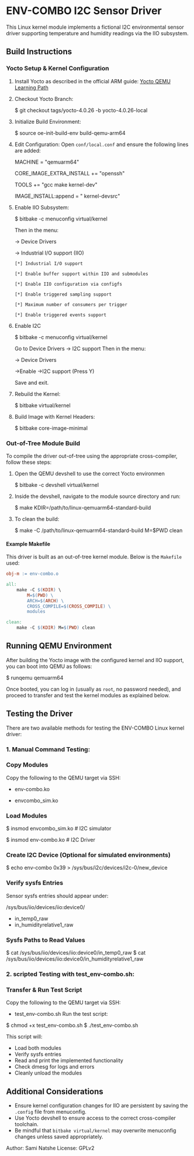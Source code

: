# ENV-COMBO I2C Sensor Driver

This Linux kernel module implements a fictional I2C environmental sensor driver supporting temperature and humidity readings via the IIO subsystem.

## Build Instructions

### Yocto Setup & Kernel Configuration

1. Install Yocto as described in the official ARM guide:
   [Yocto QEMU Learning Path](https://learn.arm.com/learning-paths/embedded-and-microcontrollers/yocto_qemu/yocto_build/)

2. Checkout Yocto Branch:
   
   $ git checkout tags/yocto-4.0.26 -b yocto-4.0.26-local

4. Initialize Build Environment:

   $ source oe-init-build-env build-qemu-arm64

5. Edit Configuration:
   Open `conf/local.conf` and ensure the following lines are added:

   MACHINE = "qemuarm64"
   
   CORE_IMAGE_EXTRA_INSTALL += "openssh"
   
   TOOLS += "gcc make kernel-dev"
   
   IMAGE_INSTALL:append = " kernel-devsrc"

6. Enable IIO Subsystem:
   
   $ bitbake -c menuconfig virtual/kernel
   
   Then in the menu:
   
   -> Device Drivers
   
     -> Industrial I/O support (IIO)
   
       [*] Industrial I/O support
   
       [*] Enable buffer support within IIO and submodules
   
       [*] Enable IIO configuration via configfs
   
       [*] Enable triggered sampling support
   
       [*] Maximum number of consumers per trigger
   
       [*] Enable triggered events support
   
7. Enable I2C

   $ bitbake -c menuconfig virtual/kernel
   
   Go to Device Drivers → I2C support
   Then in the menu:

   -> Device Drivers
   
   	->Enable
        ->I2C support (Press Y)
   
	Save and exit.


9. Rebuild the Kernel:

   $ bitbake virtual/kernel

10. Build Image with Kernel Headers:

    $ bitbake core-image-minimal

### Out-of-Tree Module Build

To compile the driver out-of-tree using the appropriate cross-compiler, follow these steps:

1. Open the QEMU devshell to use the correct Yocto environmen
   
   $ bitbake -c devshell virtual/kernel

3. Inside the devshell, navigate to the module source directory and run:

   $ make KDIR=/path/to/linux-qemuarm64-standard-build

4. To clean the build:

   $ make -C /path/to/linux-qemuarm64-standard-build M=$PWD clean

#### Example Makefile

This driver is built as an out-of-tree kernel module. Below is the `Makefile` used:

```makefile
obj-m := env-combo.o

all:
	make -C $(KDIR) \
		M=$(PWD) \
		ARCH=$(ARCH) \
		CROSS_COMPILE=$(CROSS_COMPILE) \
		modules

clean:
	make -C $(KDIR) M=$(PWD) clean
```

## Running QEMU Environment

After building the Yocto image with the configured kernel and IIO support, you can boot into QEMU as follows:

$ runqemu qemuarm64

Once booted, you can log in (usually as `root`, no password needed), and proceed to transfer and test the kernel modules as explained below.

## Testing the Driver
There are two available methods for testing the ENV-COMBO Linux kernel driver:

### 1. Manual Command Testing:
### Copy Modules

Copy the following to the QEMU target via SSH:

* env-combo.ko
  
* envcombo_sim.ko
  
### Load Modules

$ insmod envcombo_sim.ko         # I2C simulator

$ insmod env-combo.ko	       # I2C Driver

### Create I2C Device (Optional for simulated environments)

$ echo env-combo 0x39 > /sys/bus/i2c/devices/i2c-0/new_device

### Verify sysfs Entries

Sensor sysfs entries should appear under:

/sys/bus/iio/devices/iio:device0/

* in_temp0_raw
* in_humidityrelative1_raw

### Sysfs Paths to Read Values

$ cat /sys/bus/iio/devices/iio:device0/in_temp0_raw
$ cat /sys/bus/iio/devices/iio:device0/in_humidityrelative1_raw

### 2. scripted Testing with test_env-combo.sh:
### Transfer & Run Test Script

Copy the following to the QEMU target via SSH:
* test_env-combo.sh
Run the test script:

$ chmod +x test_env-combo.sh
$ ./test_env-combo.sh

This script will:
* Load both modules
* Verify sysfs entries
* Read and print the implemented functionality
* Check dmesg for logs and errors
* Cleanly unload the modules
  
## Additional Considerations

* Ensure kernel configuration changes for IIO are persistent by saving the `.config` file from menuconfig.
* Use Yocto devshell to ensure access to the correct cross-compiler toolchain.
* Be mindful that `bitbake virtual/kernel` may overwrite menuconfig changes unless saved appropriately.

Author: Sami Natshe
License: GPLv2
